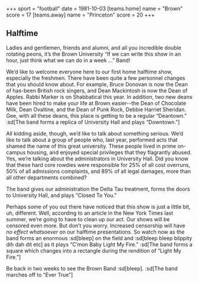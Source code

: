 +++
sport = "football"
date = 1981-10-03
[teams.home]
name = "Brown"
score = 17
[teams.away]
name = "Princeton"
score = 20
+++

## Halftime

Ladies and gentlemen, friends and alumni, and all you incredible double rotating peons, it’s the Brown University “If we can write this show in an hour, just think what we can do in a week ...” Band!

We’d like to welcome everyone here to our first home halftime show, especially the freshmen. There have been quite a few personnel changes that you should know about. For example, Bruce Donovan is now the Dean of has-been British rock singers, and Dean Mackintosh is now the Dean of Apples. Rabbi Marker is on Shabbatical this year. In addition, two new deans have been hired to make your life at Brown easier--the Dean of Chocolate Milk, Dean Ovaltine, and the Dean of Punk Rock, Debbie Harriet Sheridan. Gee, with all these deans, this place is getting to be a regular “Deantown.” :sd[The band forms a replica of University Hall and plays “Downtown.”]

All kidding aside, though, we’d like to talk about something serious. We’d like to talk about a group of people who, last year, performed acts that shamed the name of this great university. These people lived in prime on-campus housing, and enjoyed special privileges that they flagrantly abused. Yes, we’re talking about the administrators in University Hall. Did you know that these hard core rowdies were responsible for 25% of all cost overruns, 50% of all admissions complaints, and 89% of all legal damages, more than all other departments combined?

The band gives our administration the Delta Tau treatment, forms the doors to University Hall, and plays “Closed To You.”

Perhaps some of you out there have noticed that this show is just a little bit, uh, different. Well, according to an article in the New York Times last summer, we’re going to have to clean up our act. Our shows will be censored even more. But don’t you worry. Increased censorship will have _no effect whatsoever_ on our halftime presentations. So watch now as the band forms an enormous :sd[bleep] on the field and :sd[bleep bleep blippity dih dah dit etc] as it plays “C’mon Baby Light My Fire.” :sd[The band forms a square which changes into a rectangle during the rendition of “Light My Fire.”]

Be back in two weeks to see the Brown Band :sd[bleep]. :sd[The band marches off to “Ever True”]
